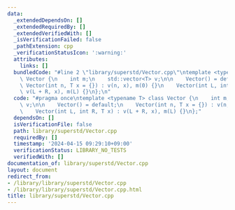 ```yaml
---
data:
  _extendedDependsOn: []
  _extendedRequiredBy: []
  _extendedVerifiedWith: []
  _isVerificationFailed: false
  _pathExtension: cpp
  _verificationStatusIcon: ':warning:'
  attributes:
    links: []
  bundledCode: "#line 2 \"library/superstd/Vector.cpp\"\ntemplate <typename T> class\
    \ Vector {\n    int m;\n    std::vector<T> v;\n\n    Vector() = default;\n   \
    \ Vector(int n, T x = {}) : v(n, x), m(0) {}\n    Vector(int L, int R, T x) :\
    \ v(L + R, x), m(L) {}\n};\n"
  code: "#pragma once\ntemplate <typename T> class Vector {\n    int m;\n    std::vector<T>\
    \ v;\n\n    Vector() = default;\n    Vector(int n, T x = {}) : v(n, x), m(0) {}\n\
    \    Vector(int L, int R, T x) : v(L + R, x), m(L) {}\n};"
  dependsOn: []
  isVerificationFile: false
  path: library/superstd/Vector.cpp
  requiredBy: []
  timestamp: '2024-04-15 09:29:10+09:00'
  verificationStatus: LIBRARY_NO_TESTS
  verifiedWith: []
documentation_of: library/superstd/Vector.cpp
layout: document
redirect_from:
- /library/library/superstd/Vector.cpp
- /library/library/superstd/Vector.cpp.html
title: library/superstd/Vector.cpp
---
```

